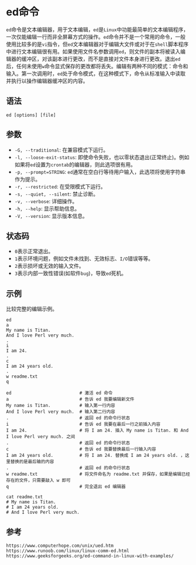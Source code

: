 # ed命令
`ed`命令是文本编辑器，用于文本编辑，`ed`是`Linux`中功能最简单的文本编辑程序，一次仅能编辑一行而非全屏幕方式的操作。`ed`命令并不是一个常用的命令，一般使用比较多的是`vi`指令，但`ed`文本编辑器对于编辑大文件或对于在`shell`脚本程序中进行文本编辑很有用。如果使用文件名参数调用`ed`，则文件的副本将被读入编辑器的缓冲区，对该副本进行更改，而不是直接对文件本身进行更改。退出`ed`后，任何未使用`w`命令显式保存的更改都将丢失。编辑有两种不同的模式：命令和输入。第一次调用时，`ed`处于命令模式，在这种模式下，命令从标准输入中读取并执行以操作编辑器缓冲区的内容。

## 语法

```shell
ed [options] [file]
```

## 参数
* `-G, --traditional`: 在兼容模式下运行。
* `-l, --loose-exit-status`: 即使命令失败，也以零状态退出(正常终止)。例如如果将`ed`设置为`crontab`的编辑器，则此选项很有用。
* `-p, --prompt=STRING`: `ed`通常在空白行等待用户输入，此选项将使用字符串作为提示。
* `-r, --restricted`: 在受限模式下运行。
* `-s, --quiet, --silent`: 禁止诊断。
* `-v, --verbose`: 详细操作。
* `-h, --help`: 显示帮助信息。
* `-V, --version`: 显示版本信息。

## 状态码
* `0`表示正常退出。
* `1`表示环境问题，例如文件未找到、无效标志、`I/O`错误等等。
* `2`表示损坏或无效的输入文件。
* `3`表示内部一致性错误(如软件`bug`)，导致`ed`死机。

## 示例
比较完整的编辑示例。

```shell
ed
a
My name is Titan.
And I love Perl very much.
.
i
I am 24.
.
c
I am 24 years old. 
.
w readme.txt
q
```

```
ed                          # 激活 ed 命令 
a                           # 告诉 ed 我要编辑新文件 
My name is Titan.           # 输入第一行内容 
And I love Perl very much.  # 输入第二行内容 
.                           # 返回 ed 的命令行状态 
i                           # 告诉 ed 我要在最后一行之前插入内容 
I am 24.                    # 将 I am 24. 插入 My name is Titan. 和 And I love Perl very much. 之间 
.                           # 返回 ed 的命令行状态 
c                           # 告诉 ed 我要替换最后一行输入内容 
I am 24 years old.          # 将 I am 24. 替换成 I am 24 years old. ，这里替换的是最后输的内容
.                           # 返回 ed 的命令行状态 
w readme.txt                # 将文件命名为 readme.txt 并保存，如果是编辑已经存在的文件，只需要敲入 w 即可
q                           # 完全退出 ed 编辑器 
```


```
cat readme.txt
# My name is Titan.
# I am 24 years old. 
# And I love Perl very much.
```





## 参考

```
https://www.computerhope.com/unix/ued.htm
https://www.runoob.com/linux/linux-comm-ed.html
https://www.geeksforgeeks.org/ed-command-in-linux-with-examples/
```

